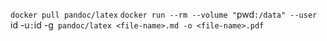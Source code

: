 `docker pull pandoc/latex`
`docker run --rm --volume "`pwd`:/data" --user `id -u`:`id -g` pandoc/latex <file-name>.md -o <file-name>.pdf`
